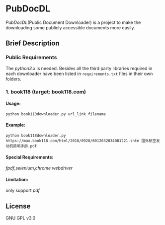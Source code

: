 # PubDocDL
*PubDocDL*(Public Document Downloader) is a project to make the downloading some publicly accessible documents more easily.

## Brief Description

### Public Requirements
The *python3.x* is needed. Besides all the third party libraries required in each downloader have been listed in `requirements.txt` files in their own folders.
### 1. book118 (target: book118.com)
#### Usage:
`python book118downloader.py url_link filename`
#### Example:
`python book118downloader.py https://max.book118.com/html/2018/0928/6012032034001221.shtm 国外航空发动机简明手册.pdf`
#### Special Requirements:
*fpdf*,*selenium*,*chrome webdriver*
#### Limitation:
only support *pdf*

## License
GNU GPL v3.0
